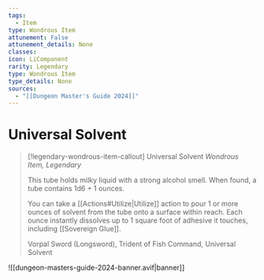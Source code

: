 ```yaml
---
tags:
  - Item
type: Wondrous Item
attunement: False
attunement_details: None
classes:
icon: LiComponent
rarity: Legendary
type: Wondrous Item
type_details: None
sources: 
  - "[[Dungeon Master's Guide 2024]]"
---
```

# Universal Solvent
>[!legendary-wondrous-item-callout] Universal Solvent
>_Wondrous Item, Legendary_
>
>This tube holds milky liquid with a strong alcohol smell. When found, a tube contains 1d6 + 1 ounces.
>
>You can take a [[Actions#Utilize\|Utilize]] action to pour 1 or more ounces of solvent from the tube onto a surface within reach. Each ounce instantly dissolves up to 1 square foot of adhesive it touches, including [[Sovereign Glue]].
>
>
>Vorpal Sword (Longsword), Trident of Fish Command, Universal Solvent
>
>


![[dungeon-masters-guide-2024-banner.avif|banner]]